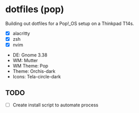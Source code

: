 # dotfiles (pop)

Building out dotfiles for a Pop!_OS setup on a Thinkpad T14s.

* [X] alacritty
* [X] zsh
* [X] nvim

* DE: Gnome 3.38
* WM: Mutter
* WM Theme: Pop
* Theme: Orchis-dark
* Icons: Tela-circle-dark

## TODO

* [ ] Create install script to automate process
